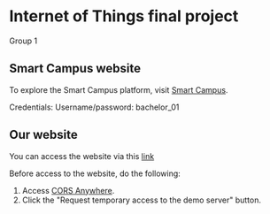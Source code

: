 # Internet of Things final project
Group 1

## Smart Campus website
To explore the Smart Campus platform, visit [Smart Campus](https://smart-campus.kits.tw/).

Credentials:
Username/password: bachelor_01

## Our website
You can access the website via this [link](https://guavaaa0826.github.io/iot_final/)

Before access to the website, do the following:
1. Access [CORS Anywhere](https://cors-anywhere.herokuapp.com).
2. Click the "Request temporary access to the demo server" button.

